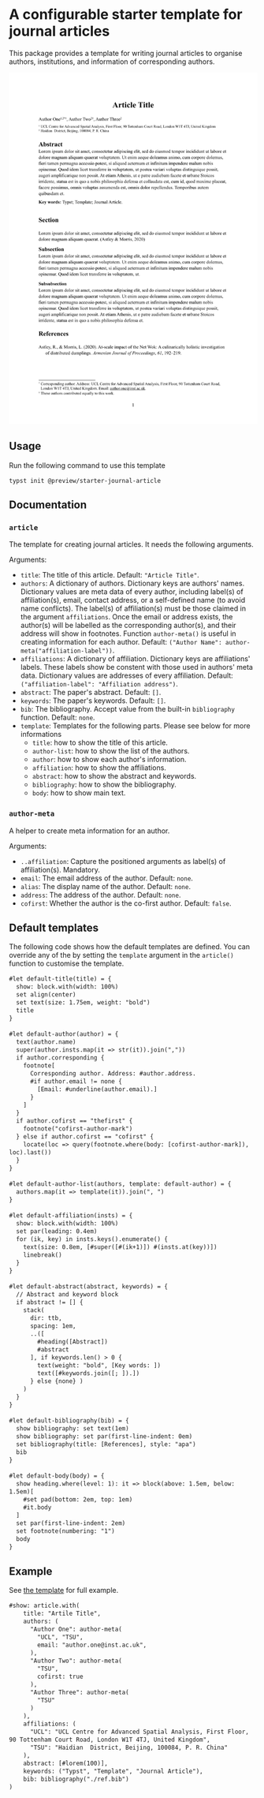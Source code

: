 # A configurable starter template for journal articles

This package provides a template for writing journal articles
to organise authors, institutions, and information of corresponding authors.

![](./thumbnail.png)

## Usage

Run the following command to use this template

```typst
typst init @preview/starter-journal-article
```

## Documentation

### `article` 

The template for creating journal articles.
It needs the following arguments.

Arguments:

- `title`: The title of this article. Default: `"Article Title"`.
- `authors`: A dictionary of authors. 
  Dictionary keys are authors' names.
  Dictionary values are meta data of every author, 
  including label(s) of affiliation(s), email, contact address, 
  or a self-defined name (to avoid name conflicts).
  The label(s) of affiliation(s) must be those claimed in the argument `affiliations`.
  Once the email or address exists, the author(s) will be labelled as the corresponding author(s), and their address will show in footnotes.
  Function `author-meta()` is useful in creating information for each author.
  Default: `("Author Name": author-meta("affiliation-label"))`.
- `affiliations`: A dictionary of affiliation.
  Dictionary keys are affiliations' labels.
  These labels show be constent with those used in authors' meta data.
  Dictionary values are addresses of every affiliation.
  Default: `("affiliation-label": "Affiliation address")`.
- `abstract`: The paper's abstract. Default: `[]`.
- `keywords`: The paper's keywords. Default: `[]`.
- `bib`: The bibliography. Accept value from the built-in `bibliography` function. Default: `none`.
- `template`: Templates for the following parts. Please see below for more informations
  - `title`: how to show the title of this article.
  - `author-list`: how to show the list of the authors.
  - `author`: how to show each author's information.
  - `affiliation`: how to show the affiliations.
  - `abstract`: how to show the abstract and keywords.
  - `bibliography`: how to show the bibliography.
  - `body`: how to show main text.

### `author-meta`

A helper to create meta information for an author.

Arguments:

- `..affiliation`: Capture the positioned arguments as label(s) of affiliation(s). Mandatory.
- `email`: The email address of the author. Default: `none`.
- `alias`: The display name of the author. Default: `none`.
- `address`: The address of the author. Default: `none`.
- `cofirst`: Whether the author is the co-first author. Default: `false`.

## Default templates

The following code shows how the default templates are defined.
You can override any of the by setting the `template` argument in the `article()` function to customise the template.

```typst
#let default-title(title) = {
  show: block.with(width: 100%)
  set align(center)
  set text(size: 1.75em, weight: "bold")
  title
}

#let default-author(author) = {
  text(author.name)
  super(author.insts.map(it => str(it)).join(","))
  if author.corresponding {
    footnote[
      Corresponding author. Address: #author.address.
      #if author.email != none {
        [Email: #underline(author.email).]
      }
    ]
  }
  if author.cofirst == "thefirst" {
    footnote("cofirst-author-mark")
  } else if author.cofirst == "cofirst" {
    locate(loc => query(footnote.where(body: [cofirst-author-mark]), loc).last())
  }
}

#let default-author-list(authors, template: default-author) = {
  authors.map(it => template(it)).join(", ")
}

#let default-affiliation(insts) = {
  show: block.with(width: 100%)
  set par(leading: 0.4em)
  for (ik, key) in insts.keys().enumerate() {
    text(size: 0.8em, [#super([#(ik+1)]) #(insts.at(key))])
    linebreak()
  }
}

#let default-abstract(abstract, keywords) = {
  // Abstract and keyword block
  if abstract != [] {
    stack(
      dir: ttb,
      spacing: 1em,
      ..([
        #heading([Abstract])
        #abstract
      ], if keywords.len() > 0 {
        text(weight: "bold", [Key words: ])
        text([#keywords.join([; ]).])
      } else {none} )
    )
  }
}

#let default-bibliography(bib) = {
  show bibliography: set text(1em)
  show bibliography: set par(first-line-indent: 0em)
  set bibliography(title: [References], style: "apa")
  bib
}

#let default-body(body) = {
  show heading.where(level: 1): it => block(above: 1.5em, below: 1.5em)[
    #set pad(bottom: 2em, top: 1em)
    #it.body
  ]
  set par(first-line-indent: 2em)
  set footnote(numbering: "1")
  body
}
```

## Example

See [the template](./template/main.typ) for full example.

```typst
#show: article.with(
    title: "Artile Title",
    authors: (
      "Author One": author-meta(
        "UCL", "TSU",
        email: "author.one@inst.ac.uk",
      ),
      "Author Two": author-meta(
        "TSU",
        cofirst: true
      ),
      "Author Three": author-meta(
        "TSU"
      )
    ),
    affiliations: (
      "UCL": "UCL Centre for Advanced Spatial Analysis, First Floor, 90 Tottenham Court Road, London W1T 4TJ, United Kingdom",
      "TSU": "Haidian  District, Beijing, 100084, P. R. China"
    ),
    abstract: [#lorem(100)],
    keywords: ("Typst", "Template", "Journal Article"),
    bib: bibliography("./ref.bib")
)
```

